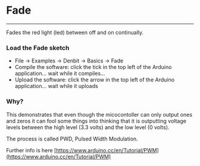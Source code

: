 # Fade
-------------------------------------------------------------
Fades the red light (led) between off and on continually.


### Load the Fade sketch
- File -> Examples -> Denbit -> Basics -> Fade
- Compile the software: click the tick in the top left of the Arduino application... wait while it compiles...
- Upload the software: click the arrow in the top left of the Arduino application... wait while it uploads

### Why?
This demonstrates that even though the micocontoller can only output ones and zeros it can fool some things into thinking that it is outputting voltage levels between the high level (3.3 volts) and the low level (0 volts). 

The process is called PWD, Pulsed Width Modulation. 

Further info is here [https://www.arduino.cc/en/Tutorial/PWM](https://www.arduino.cc/en/Tutorial/PWM)
